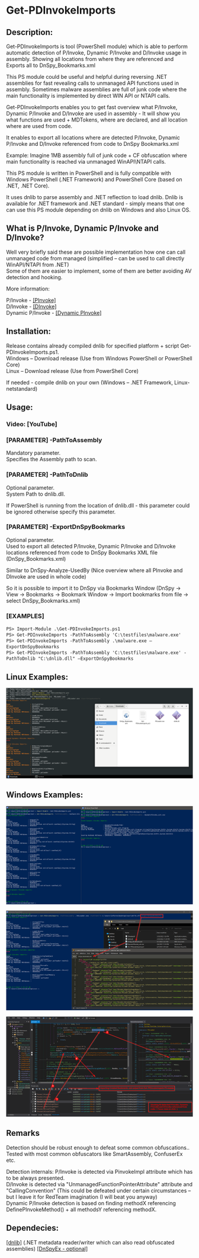 # Get-PDInvokeImports

## Description:

Get-PDInvokeImports is tool (PowerShell module) which is able to perform
automatic detection of P/Invoke, Dynamic P/Invoke and D/Invoke usage in
assembly. Showing all locations from where they are referenced and Exports all
to DnSpy_Bookmarks.xml

This PS module could be useful and helpful during reversing .NET assemblies for
fast revealing calls to unmanaged API functions used in assembly. Sometimes
malware assemblies are full of junk code where the main functionality is
implemented by direct WIN API or NTAPI calls.

Get-PDInvokeImports enables you to get fast overview what P/Invoke, Dynamic
P/Invoke and D/Invoke are used in assembly - It will show you what functions are
used + MDTokens, where are declared, and all location where are used from code.

It enables to export all locations where are detected P/Invoke, Dynamic P/Invoke
and D/Invoke referenced from code to DnSpy Bookmarks.xml

Example: Imagine 1MB assembly full of junk code + CF obfuscation where main
functionality is reached via unmanaged WinAPI\\NTAPI calls.

This PS module is written in PowerShell and is fully compatible with Windows
PowerShell (.NET Framework) and PowerShell Core (based on .NET, .NET Core).

It uses dnlib to parse assembly and .NET reflection to load dnlib. Dnlib is
available for .NET framework and .NET standard - simply means that one can use
this PS module depending on dnlib on Windows and also Linux OS.

## What is P/Invoke, Dynamic P/Invoke and D/Invoke?

Well very briefly said these are possible implementation how one can call
unmanaged code from managed (simplified – can be used to call directly
WinAPI/NTAPI from .NET)<br/>
Some of them are easier to implement, some of them are better avoiding AV
detection and hooking.

More information:

P/Invoke -
[[PInvoke]](https://docs.microsoft.com/en-us/dotnet/standard/native-interop/pinvoke)<br/>
D/Invoke - [[DInvoke]](https://github.com/TheWover/DInvoke)<br/>
Dynamic P/Invoke - [[Dynamic
PInvoke]](https://bohops.com/2022/04/02/unmanaged-code-execution-with-net-dynamic-pinvoke/)<br/>

## Installation:

Release contains already compiled dnlib for specified platform + script
Get-PDInvokeImports.ps1.<br/>
Windows – Download release (Use from Windows PowerShell or PowerShell Core)<br/>
Linux – Download release (Use from PowerShell Core)<br/>

If needed - compile dnlib on your own (Windows – .NET Framework,
Linux-netstandard)<br/>

## Usage:

### Video: [YouTube]

### [PARAMETER] -PathToAssembly

Mandatory parameter.<br/>
Specifies the Assembly path to scan.<br/>

### [PARAMETER] -PathToDnlib

Optional parameter.<br/>
System Path to dnlib.dll.<br/>

If PowerShell is running from the location of dnlib.dll - this parameter could
be ignored otherwise specify this parameter.<br/>

### [PARAMETER] -ExportDnSpyBookmarks

Optional parameter.<br/>
Used to export all detected P/Invoke, Dynamic P/Invoke and D/Invoke locations
referenced from code to DnSpy Bookmarks XML file (DnSpy_Bookmarks.xml)<br/>

Similar to DnSpy-Analyze-UsedBy (Nice overview where all PInvoke and DInvoke are
used in whole code)<br/>

So it is possible to import it to DnSpy via Bookmarks Window (DnSpy -\> View -\>
Bookmarks -\> Bookmark Window -\> Import bookmarks from file -\> select
DnSpy_Bookmarks.xml)<br/>

### [EXAMPLES]

~~~~~~~~~~~~~~~~~~~~~~~~~~~~~~~~~~~~~~~~~~~~~~~~~~~~~~~~~~~~~~~~~~~~~~~~~~~~~~~~
PS> Import-Module .\Get-PDInvokeImports.ps1
PS> Get-PDInvokeImports -PathToAssembly 'C:\testfiles\malware.exe'
PS> Get-PDInvokeImports -PathToAssembly .\malware.exe –ExportDnSpyBookmarks
PS> Get-PDInvokeImports -PathToAssembly 'C:\testfiles\malware.exe' -PathToDnlib "C:\dnlib.dll" –ExportDnSpyBookmarks
~~~~~~~~~~~~~~~~~~~~~~~~~~~~~~~~~~~~~~~~~~~~~~~~~~~~~~~~~~~~~~~~~~~~~~~~~~~~~~~~

## Linux Examples:

![](media/236e916128278644ab05e7e584c50c5e.PNG)

## Windows Examples:

![](media/48add7fd9a66287ba4881a9863b48a91.PNG)

![](media/2df6512bd762f9ca7ff230d9611f2dc6.PNG)

![](media/ff271d321632c771c6c61989e6a01ded.PNG)

## Remarks

Detection should be robust enough to defeat some common obfuscations..<br/>
Tested with most common obfuscators like SmartAssembly, ConfuserEx etc.<br/>

Detection internals: P/Invoke is detected via PinvokeImpl attribute which has to
be always presented.<br/>
D/Invoke is detected via "UnmanagedFunctionPointerAttribute" attribute and "CallingConvention" (This
could be defeated under certain circumstances – but I leave it for RedTeam imagination (I will beat you anyway)<br/>
Dynamic P/Invoke detection is based on finding methodX referencing DefinePInvokeMethod() + all methodsY referencing methodX.<br/>

## Dependecies:

[[dnlib]](https://github.com/0xd4d/dnlib) (.NET metadata reader/writer which can
also read obfuscated assemblies)
[[DnSpyEx - optional]](https://github.com/dnSpyEx/dnSpy)
